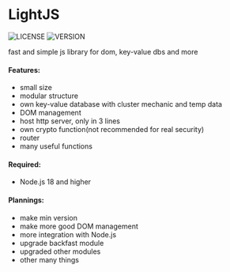 # LightJS
![LICENSE](https://img.shields.io/badge/MPL--2.0-blue?style=for-the-badge) ![VERSION](https://img.shields.io/github/realese/Naharashu/LightJS.svg)

fast and simple js library for dom, key-value dbs and more

#### Features:
   - small size
   - modular structure 
   - own key-value database with cluster mechanic and temp data
   - DOM management 
   - host http server, only in 3 lines
   - own crypto function(not recommended for real security)
   - router 
   - many useful functions

#### Required:
   - Node.js 18 and higher 

#### Plannings:
   - make min version
   - make more good DOM management 
   - more integration with Node.js
   - upgrade backfast module
   - upgraded other modules 
   - other many things 


